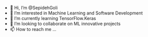 - 👋 Hi, I’m @SepidehGoli
- 👀 I’m interested in Machine Learning and Software Development
- 🌱 I’m currently learning TensorFlow.Keras
- 💞️ I’m looking to collaborate on ML innovative projects
- 📫 How to reach me ...

<!---
SepidehGoli/SepidehGoli is a ✨ special ✨ repository because its `README.md` (this file) appears on your GitHub profile.
You can click the Preview link to take a look at your changes.
--->

